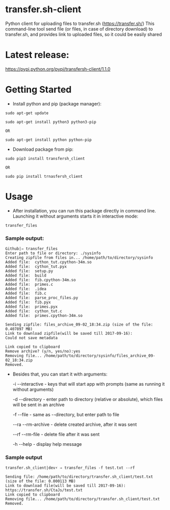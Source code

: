 # transfer.sh-client
Python client for uploading files to transfer.sh (https://transfer.sh/)
This command-line tool send file (or files, in case of directory download) to transfer.sh, and provides link to uploaded files,
so it could be easily shared

# Latest release:

https://pypi.python.org/pypi/transfersh-client/1.1.0

# Getting Started
- Install python and pip (package manager):
~~~~
sudo apt-get update

sudo apt-get install python3 python3-pip

OR

sudo apt-get install python python-pip
~~~~
- Download package from pip:
~~~
sudo pip3 install transfersh_client

OR

sudo pip install trnasfersh_client
~~~

# Usage

- After installation, you can run this package directly in command line. Launching it without arguments starts it in interactive mode:
~~~
transfer_files
~~~

### Sample output:
~~~~
Github|⇒ transfer_files
Enter path to file or directory: ./sysinfo
Creating zipfile from files in... /home/path/to/directory/sysinfo
Added file:  cython_tut.cpython-34m.so
Added file:  cython_tut.pyx
Added file:  setup.py
Added file:  build
Added file:  fib.cpython-34m.so
Added file:  primes.c
Added file:  .idea
Added file:  fib.c
Added file:  parse_proc_files.py
Added file:  fib.pyx
Added file:  primes.pyx
Added file:  cython_tut.c
Added file:  primes.cpython-34m.so

Sending zipfile: files_archive_09-02_18:34.zip (size of the file: 0.407897 MB)
Link to download zipfile(will be saved till 2017-09-16):
Could not save metadata

Link copied to clipboard
Remove archive? (y/n, yes/no):yes
Removing file... /home/path/to/directory/sysinfo/files_archive_09-02_18:34.zip
Removed.
~~~~
- Besides that, you can start it with arguments:

   -i --interactive - keys that will start app with prompts (same as running it without arguments)

   -d --directory - enter path to directory (relative or absolute), which files will be sent in an archive

   -f --file - same as --directory, but enter path to file

   --ra --rm-archive - delete created archive, after it was sent

   --rf --rm-file - delete file after it was sent

   -h --help - display help message

### Sample output
~~~
transfer.sh_client|dev⚡ ⇒ transfer_files -f test.txt --rf

Sending file: /home/path/to/directory/transfer.sh_client/test.txt (size of the file: 0.000113 MB)
Link to download file(will be saved till 2017-09-16):
https://transfer.sh/CtaJs/test.txt
Link copied to clipboard
Removing file... /home/path/to/directory/transfer.sh_client/test.txt
Removed.

~~~


